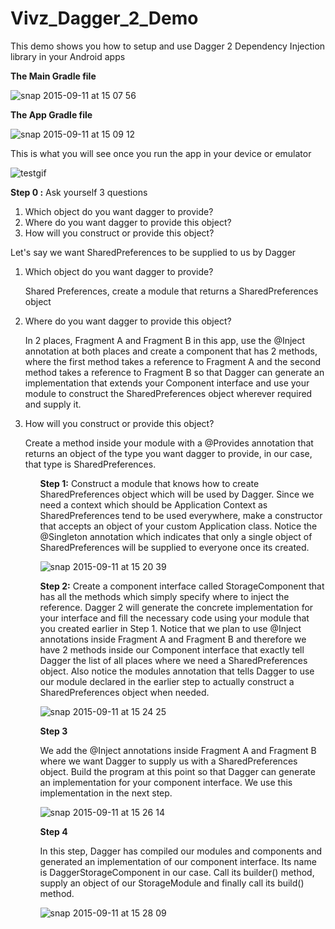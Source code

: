# Vivz_Dagger_2_Demo
This demo shows you how to setup and use Dagger 2 Dependency Injection library in your Android apps

<b>The Main Gradle file</b>

![snap 2015-09-11 at 15 07 56](https://cloud.githubusercontent.com/assets/5139030/9811773/e8a5ff1e-5896-11e5-84fd-30f854d09255.png)

<b>The App Gradle file</b>

![snap 2015-09-11 at 15 09 12](https://cloud.githubusercontent.com/assets/5139030/9811794/13f22148-5897-11e5-8c81-d975dd065df6.png)

This is what you will see once you run the app in your device or emulator

![testgif](https://cloud.githubusercontent.com/assets/5139030/9811752/bec9957a-5896-11e5-9d4f-60ab8a406da0.gif)

<b>Step 0 :</b>
Ask yourself 3 questions
<ol>
<li>Which object do you want dagger to provide?</li>
<li>Where do you want dagger to provide this object?</li>
<li>How will you construct or provide this object?</li>
</ol>


Let's say we want SharedPreferences to be supplied to us by Dagger

<ol>
<li>
<p>Which object do you want dagger to provide?</p>
<p>Shared Preferences, create a module that returns a SharedPreferences object</p>
</li>

<li>
<p>Where do you want dagger to provide this object?</p>
<p>In 2 places, Fragment A and Fragment B in this app, use the @Inject annotation at both places and create a component that has 2 methods, where the first method takes a reference to Fragment A and the second method takes a reference to Fragment B so that Dagger can generate an implementation that extends your Component interface and use your module to construct the SharedPreferences object wherever required and supply it.</p>
</li>

<li>
<p>How will you construct or provide this object?</p>
<p>Create a method inside your module with a @Provides annotation that returns an object of the type you want dagger to provide, in our case, that type is SharedPreferences.</p>
</li>
<ol>

<b>Step 1:</b>
Construct a module that knows how to create SharedPreferences object which will be used by Dagger. Since we need a context which should be Application Context as SharedPreferences tend to be used everywhere, make a constructor that accepts an object of your custom Application class. Notice the @Singleton annotation which indicates that only a single object of SharedPreferences will be supplied to everyone once its created.

![snap 2015-09-11 at 15 20 39](https://cloud.githubusercontent.com/assets/5139030/9812094/afd150b0-5898-11e5-8444-d01161b0d770.png)

<b>Step 2:</b>
Create a component interface called StorageComponent that has all the methods which simply specify where to inject the reference. Dagger 2 will generate the concrete implementation for your interface and fill the necessary code using your module that you created earlier in Step 1. Notice that we plan to use @Inject annotations inside Fragment A and Fragment B and therefore we have 2 methods inside our Component interface that exactly tell Dagger the list of all places where we need a SharedPreferences object. Also notice the modules annotation that tells Dagger to use our module declared in the earlier step to actually construct a SharedPreferences object when needed.

![snap 2015-09-11 at 15 24 25](https://cloud.githubusercontent.com/assets/5139030/9812184/35dfb688-5899-11e5-9320-80f0eb272cda.png)

<b>Step 3</b>

We add the @Inject annotations inside Fragment A and Fragment B where we want Dagger to supply us with a SharedPreferences object. Build the program at this point so that Dagger can generate an implementation for your component interface. We use this implementation in the next step.

![snap 2015-09-11 at 15 26 14](https://cloud.githubusercontent.com/assets/5139030/9812228/770059e2-5899-11e5-9b43-fd739ad01b07.png)

<b>Step 4</b>

In this step, Dagger has compiled our modules and components and generated an implementation of our component interface. Its name is DaggerStorageComponent in our case. Call its builder() method, supply an object of our StorageModule and finally call its build() method. 

![snap 2015-09-11 at 15 28 09](https://cloud.githubusercontent.com/assets/5139030/9812264/bad42d56-5899-11e5-8ec7-a74a16f13e46.png)
